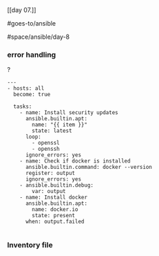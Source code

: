 [[day 07.]]

#goes-to/ansible 


#space/ansible/day-8

### error handling
?
```
---
- hosts: all
  become: true

  tasks:
    - name: Install security updates
      ansible.builtin.apt:
        name: "{{ item }}"
        state: latest
      loop:
        - openssl
        - openssh
      ignore_errors: yes 
    - name: Check if docker is installed
      ansible.builtin.command: docker --version
      register: output
      ignore_errors: yes    
    - ansible.builtin.debug:
        var: output
    - name: Install docker
      ansible.builtin.apt:
        name: docker.io
        state: present
      when: output.failed
        
```
### Inventory file
<!--SR:!2025-05-04,1,170-->


